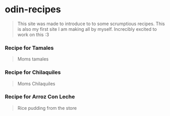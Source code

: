 # odin-recipes
> This site was made to introduce to to some scrumptious recipes. This is also my first site I am making all by myself. Increcibly excited to work on this :3

### Recipe for Tamales
> Moms tamales
### Recipe for Chilaquiles
>Moms Chilaquiles
### Recipe for Arroz Con Leche
>Rice pudding from the store

